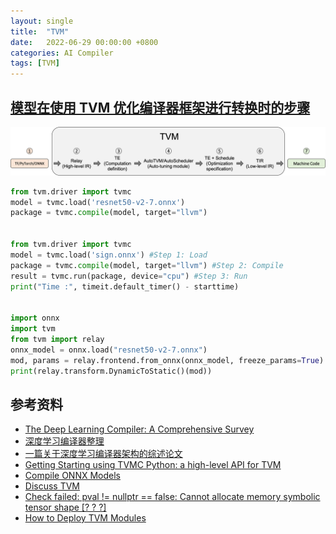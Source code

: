 ```yaml
---
layout: single
title:  "TVM"
date:   2022-06-29 00:00:00 +0800
categories: AI Compiler
tags: [TVM]
---
```


## [模型在使用 TVM 优化编译器框架进行转换时的步骤](https://chinese.tvm.wiki/tutorial/introduction.html#an-overview-of-tvm-and-model-optimization)

![](/images/2022/tvm/tvm-overview.png)

```py
from tvm.driver import tvmc
model = tvmc.load('resnet50-v2-7.onnx')
package = tvmc.compile(model, target="llvm")


from tvm.driver import tvmc
model = tvmc.load('sign.onnx') #Step 1: Load
package = tvmc.compile(model, target="llvm") #Step 2: Compile
result = tvmc.run(package, device="cpu") #Step 3: Run
print("Time :", timeit.default_timer() - starttime)


import onnx
import tvm
from tvm import relay
onnx_model = onnx.load("resnet50-v2-7.onnx")
mod, params = relay.frontend.from_onnx(onnx_model, freeze_params=True)
print(relay.transform.DynamicToStatic()(mod))
```

## 参考资料
* [The Deep Learning Compiler: A Comprehensive Survey](https://arxiv.org/pdf/2002.03794v4.pdf)
* [深度学习编译器整理](https://zhuanlan.zhihu.com/p/382015459)
* [一篇关于深度学习编译器架构的综述论文](https://zhuanlan.zhihu.com/p/139552817)
* [Getting Starting using TVMC Python: a high-level API for TVM](https://tvm.apache.org/docs/tutorial/tvmc_python.html)
* [Compile ONNX Models](https://tvm.apache.org/docs/how_to/compile_models/from_onnx.html)
* [Discuss TVM](https://discuss.tvm.apache.org/)
* [Check failed: pval != nullptr == false: Cannot allocate memory symbolic tensor shape [? ? ?]](https://discuss.tvm.apache.org/t/check-failed-pval-nullptr-false-cannot-allocate-memory-symbolic-tensor-shape/8646)
* [How to Deploy TVM Modules](https://github.com/apache/tvm/tree/main/apps/howto_deploy)
